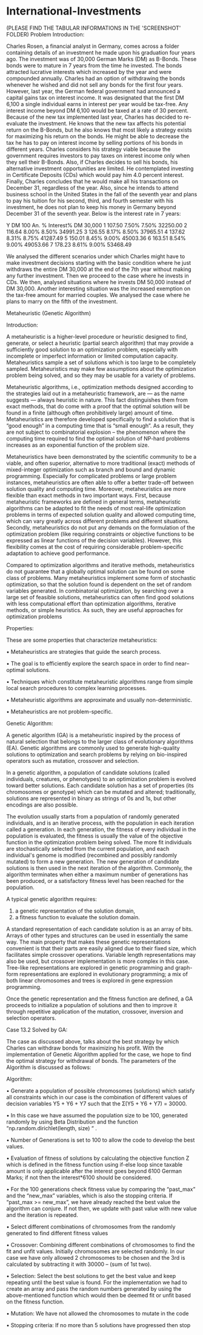 # International-Investments
(PLEASE FIND THE TABULAR INFORMATIONS IN THE 'SCREENSHOT' FOLDER)
Problem Introduction:


Charles Rosen, a financial analyst in Germany, comes across a folder containing details of an investment he made upon his graduation four years ago. The investment was of 30,000 German Marks (DM) as B-Bonds. These bonds were to mature in 7 years from the time he invested. The bonds attracted lucrative interests which increased by the year and were compounded annually. Charles had an option of withdrawing the bonds whenever he wished and did not sell any bonds for the first four years. However, last year, the German federal government had announced a capital gains tax on interest income. It was designated that the first DM 6,100 a single individual earns in interest per year would be tax-free. Any interest income beyond DM 6,100 would be taxed at a rate of 30 percent. Because of the new tax implemented last year, Charles has decided to re-evaluate the investment. He knows that the new tax affects his potential return on the B-Bonds, but he also knows that most likely a strategy exists for maximizing his return on the bonds. He might be able to decrease the tax he has to pay on interest income by selling portions of his bonds in different years. Charles considers his strategy viable because the government requires investors to pay taxes on interest income only when they sell their B-Bonds. Also, if Charles decides to sell his bonds, his alternative investment opportunities are limited. He contemplated investing in Certificate Deposits (CDs) which would pay him 4.0 percent interest. Finally, Charles concludes that he would make all his transactions on December 31, regardless of the year. Also, since he intends to attend business school in the United States in the fall of the seventh year and plans to pay his tuition for his second, third, and fourth semester with his investment, he does not plan to keep his money in Germany beyond December 31 of the seventh year. Below is the interest rate in 7 years:


Y DM 100  An. %  Interest% DM 30,000
1	107.50	7.50%	 7.50%	    32250.00
2	116.64	8.00%	 8.50%	    34991.25
3	126.55	8.17%	 8.50%	    37965.51
4	137.62	8.31%	 8.75%	    41287.49
5	150.01	8.45%	 9.00%	    45003.36
6	163.51	8.54%	 9.00%	    49053.66
7	178.23	8.61%	 9.00%	    53468.49


We analysed the different scenarios under which Charles might have to make investment decisions starting with the basic condition where he just withdraws the entire DM 30,000 at the end of the 7th year without making any further investment. Then we proceed to the case where he invests in CDs. We then, analysed situations where he invests DM 50,000 instead of DM 30,000. Another interesting situation was the increased exemption on the tax-free amount for married couples. We analysed the case where he plans to marry on the fifth of the investment.


Metaheuristic (Genetic Algorithm)

Introduction:

A metaheuristic is a higher-level procedure or heuristic designed to find, generate, or select a heuristic (partial search algorithm) that may provide a sufficiently good solution to an optimization problem, especially with incomplete or imperfect information or limited computation capacity. Metaheuristics sample a set of solutions which is too large to be completely sampled. Metaheuristics may make few assumptions about the optimization problem being solved, and so they may be usable for a variety of problems.

Metaheuristic algorithms, i.e., optimization methods designed according to the strategies laid out in a metaheuristic framework, are — as the name suggests — always heuristic in nature. This fact distinguishes them from exact methods, that do come with a proof that the optimal solution will be found in a finite (although often prohibitively large) amount of time. Metaheuristics are therefore developed specifically to find a solution that is “good enough” in a computing time that is “small enough”. As a result, they are not subject to combinatorial explosion – the phenomenon where the computing time required to find the optimal solution of NP-hard problems increases as an exponential function of the problem size. 

Metaheuristics have been demonstrated by the scientific community to be a viable, and often superior, alternative to more traditional (exact) methods of mixed-integer optimization such as branch and bound and dynamic programming. Especially for complicated problems or large problem instances, metaheuristics are often able to offer a better trade-off between solution quality and computing time. Moreover, metaheuristics are more flexible than exact methods in two important ways. First, because metaheuristic frameworks are defined in general terms, metaheuristic algorithms can be adapted to fit the needs of most real-life optimization problems in terms of expected solution quality and allowed computing time, which can vary greatly across different problems and different situations. Secondly, metaheuristics do not put any demands on the formulation of the optimization problem (like requiring constraints or objective functions to be expressed as linear functions of the decision variables). However, this flexibility comes at the cost of requiring considerable problem-specific adaptation to achieve good performance. 

Compared to optimization algorithms and iterative methods, metaheuristics do not guarantee that a globally optimal solution can be found on some class of problems. Many metaheuristics implement some form of stochastic optimization, so that the solution found is dependent on the set of random variables generated. In combinatorial optimization, by searching over a large set of feasible solutions, metaheuristics can often find good solutions with less computational effort than optimization algorithms, iterative methods, or simple heuristics. As such, they are useful approaches for optimization problems


Properties:

These are some properties that characterize metaheuristics: 

• Metaheuristics are strategies that guide the search process. 

• The goal is to efficiently explore the search space in order to find near–optimal solutions. 

• Techniques which constitute metaheuristic algorithms range from simple local search procedures to complex learning processes.

• Metaheuristic algorithms are approximate and usually non-deterministic. 

• Metaheuristics are not problem-specific.


Genetic Algorithm:

A genetic algorithm (GA) is a metaheuristic inspired by the process of natural selection that belongs to the larger class of evolutionary algorithms (EA). Genetic algorithms are commonly used to generate high-quality solutions to optimization and search problems by relying on bio-inspired operators such as mutation, crossover and selection. 

In a genetic algorithm, a population of candidate solutions (called individuals, creatures, or phenotypes) to an optimization problem is evolved toward better solutions. Each candidate solution has a set of properties (its chromosomes or genotype) which can be mutated and altered; traditionally, solutions are represented in binary as strings of 0s and 1s, but other encodings are also possible. 

The evolution usually starts from a population of randomly generated individuals, and is an iterative process, with the population in each iteration called a generation. In each generation, the fitness of every individual in the population is evaluated, the fitness is usually the value of the objective function in the optimization problem being solved. The more fit individuals are stochastically selected from the current population, and each individual's genome is modified (recombined and possibly randomly mutated) to form a new generation. The new generation of candidate solutions is then used in the next iteration of the algorithm. Commonly, the algorithm terminates when either a maximum number of generations has been produced, or a satisfactory fitness level has been reached for the population.

A typical genetic algorithm requires: 

1. a genetic representation of the solution domain, 
2. a fitness function to evaluate the solution domain. 

A standard representation of each candidate solution is as an array of bits. Arrays of other types and structures can be used in essentially the same way. The main property that makes these genetic representations convenient is that their parts are easily aligned due to their fixed size, which facilitates simple crossover operations. Variable length representations may also be used, but crossover implementation is more complex in this case. Tree-like representations are explored in genetic programming and graph-form representations are explored in evolutionary programming; a mix of both linear chromosomes and trees is explored in gene expression programming. 

Once the genetic representation and the fitness function are defined, a GA proceeds to initialize a population of solutions and then to improve it through repetitive application of the mutation, crossover, inversion and selection operators.


Case 13.2 Solved by GA:

The case as discussed above, talks about the best strategy by which Charles can withdraw bonds for maximizing his profit. With the implementation of Genetic Algorithm applied for the case, we hope to find the optimal strategy for withdrawal of bonds. The parameters of the Algorithm is discussed as follows: 

Algorithm: 

• Generate a population of possible chromosomes (solutions) which satisfy all constraints which in our case is the combination of different values of decision variables Y5 + Y6 + Y7 such that the Ʃ(Y5 + Y6 + Y7) = 30000. 

• In this case we have assumed the population size to be 100, generated randomly by using Beta Distribution and the function “np.random.dirichlet(length, size) “ . 

• Number of Generations is set to 100 to allow the code to develop the best values. 

• Evaluation of fitness of solutions by calculating the objective function Z which is defined in the fitness function using if-else loop since taxable amount is only applicable after the interest goes beyond 6100 German Marks; if not then the interest*6100 should be considered. 

• For the 100 generations check fitness value by comparing the “past_max” and the “new_max” variables, which is also the stopping criteria. If “past_max >= new_max”, we have already reached the best value the algorithm can conjure. If not then, we update with past value with new value and the iteration is repeated. 

• Select different combinations of chromosomes from the randomly generated to find different fitness values 

• Crossover: Combining different combinations of chromosomes to find the fit and unfit values. Initially chromosomes are selected randomly. In our case we have only allowed 2 chromosomes to be chosen and the 3rd is calculated by subtracting it with 30000 – (sum of 1st two).

• Selection: Select the best solutions to get the best value and keep repeating until the best value is found. For the implementation we had to create an array and pass the random numbers generated by using the above-mentioned function which would then be deemed fit or unfit based on the fitness function. 

• Mutation: We have not allowed the chromosomes to mutate in the code 

• Stopping criteria: If no more than 5 solutions have progressed then stop
